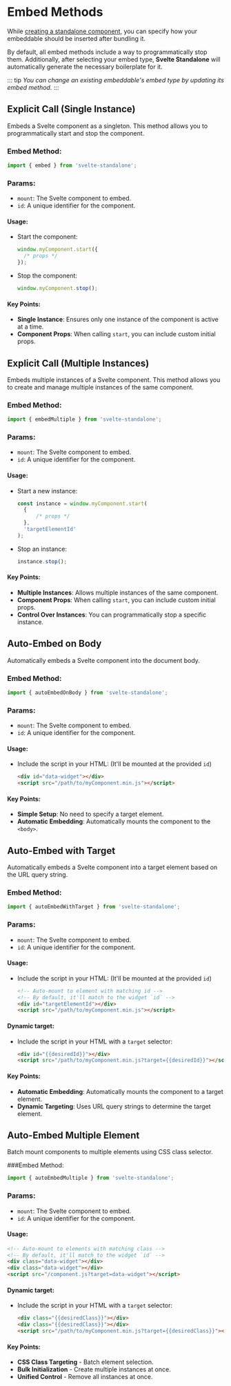 # Embed Methods

While [creating a standalone component](/cli#create), you can specify how your embeddable should be inserted after bundling it.

By default, all embed methods include a way to programmatically stop them. Additionally, after selecting your embed type, **Svelte Standalone** will automatically generate the necessary boilerplate for it.

::: tip
_You can change an existing embeddable's embed type by updating its embed method._
:::

## Explicit Call (Single Instance)

Embeds a Svelte component as a singleton. This method allows you to programmatically start and stop the component.

### Embed Method:

```javascript
import { embed } from 'svelte-standalone';
```

### Params:

- `mount`: The Svelte component to embed.
- `id`: A unique identifier for the component.

#### Usage:

- Start the component:
  ```javascript
  window.myComponent.start({
  	/* props */
  });
  ```
- Stop the component:
  ```javascript
  window.myComponent.stop();
  ```

#### Key Points:

- **Single Instance**: Ensures only one instance of the component is active at a time.
- **Component Props**: When calling `start`, you can include custom initial props.

## Explicit Call (Multiple Instances)

Embeds multiple instances of a Svelte component. This method allows you to create and manage multiple instances of the same component.

### Embed Method:

```javascript
import { embedMultiple } from 'svelte-standalone';
```

### Params:

- `mount`: The Svelte component to embed.
- `id`: A unique identifier for the component.

#### Usage:

- Start a new instance:
  ```javascript
  const instance = window.myComponent.start(
  	{
  		/* props */
  	},
  	'targetElementId'
  );
  ```
- Stop an instance:
  ```javascript
  instance.stop();
  ```

#### Key Points:

- **Multiple Instances**: Allows multiple instances of the same component.
- **Component Props**: When calling `start`, you can include custom initial props.
- **Control Over Instances**: You can programmatically stop a specific instance.

## Auto-Embed on Body

Automatically embeds a Svelte component into the document body.

### Embed Method:

```javascript
import { autoEmbedOnBody } from 'svelte-standalone';
```

### Params:

- `mount`: The Svelte component to embed.
- `id`: A unique identifier for the component.

#### Usage:

- Include the script in your HTML: (It'll be mounted at the provided `id`)
  ```html
  <div id="data-widget"></div>
  <script src="/path/to/myComponent.min.js"></script>
  ```

#### Key Points:

- **Simple Setup**: No need to specify a target element.
- **Automatic Embedding**: Automatically mounts the component to the `<body>`.

## Auto-Embed with Target

Automatically embeds a Svelte component into a target element based on the URL query string.

### Embed Method:

```javascript
import { autoEmbedWithTarget } from 'svelte-standalone';
```

### Params:

- `mount`: The Svelte component to embed.
- `id`: A unique identifier for the component.

#### Usage:

- Include the script in your HTML: (It'll be mounted at the provided `id`)
  ```html
  <!-- Auto-mount to element with matching id -->
  <!-- By default, it'll match to the widget `id` -->
  <div id="targetElementId"></div>
  <script src="/path/to/myComponent.min.js"></script>
  ```

#### Dynamic target:

- Include the script in your HTML with a `target` selector:
  ```html
  <div id="{{desiredId}}"></div>
  <script src="/path/to/myComponent.min.js?target={{desiredId}}"></script>
  ```

#### Key Points:

- **Automatic Embedding**: Automatically mounts the component to a target element.
- **Dynamic Targeting**: Uses URL query strings to determine the target element.

## Auto-Embed Multiple Element

Batch mount components to multiple elements using CSS class selector.

###Embed Method:

```javascript
import { autoEmbedMultiple } from 'svelte-standalone';
```

### Params:

- `mount`: The Svelte component to embed.
- `id`: A unique identifier for the component.

#### Usage:

```html
<!-- Auto-mount to elements with matching class -->
<!-- By default, it'll match to the widget `id` -->
<div class="data-widget"></div>
<div class="data-widget"></div>
<script src="/component.js?target=data-widget"></script>
```

#### Dynamic target:

- Include the script in your HTML with a `target` selector:
  ```html
  <div class="{{desiredClass}}"></div>
  <div class="{{desiredClass}}"></div>
  <script src="/path/to/myComponent.min.js?target={{desiredClass}}"></script>
  ```

#### Key Points:

- **CSS Class Targeting** - Batch element selection.
- **Bulk Initialization** - Create multiple instances at once.
- **Unified Control** - Remove all instances at once.
